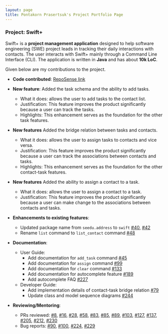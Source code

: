 ```yaml
---
layout: page
title: Pontakorn Prasertsuk's Project Portfolio Page
---
```


### Project: Swift+

Swift+ is a **project management application** designed to help software engineering (SWE) project leads in tracking their daily interactions with contacts. The user interacts with Swift+ mainly through a Command Line Interface (CLI). The application is written in **Java** and has about **10k LoC**.

Given below are my contributions to the project.

- **Code contributed**: [RepoSense link](https://nus-cs2103-ay2223s1.github.io/tp-dashboard/?search=peppapighs&breakdown=true&sort=groupTitle&sortWithin=title&timeframe=commit&mergegroup=&groupSelect=groupByRepos&checkedFileTypes=docs~functional-code~test-code~other)

- **New feature**: Added the task schema and the ability to add tasks.
  - What it does: allows the user to add tasks to the contact list.
  - Justification: This feature improves the product significantly because a user can track the tasks.
  - Highlights: This enhancement serves as the foundation for the other task features.
- **New features** Added the bridge relation between tasks and contacts.
  - What it does: allows the user to assign tasks to contacts and vice versa.
  - Justification: This feature improves the product significantly because a user can track the associations between contacts and tasks.
  - Highlights: This enhancement serves as the foundation for the other contact-task features.
- **New features** Added the ability to assign a contact to a task.
  - What it does: allows the user to assign a contact to a task.
  - Justification: This feature improves the product significantly because a user can make change to the associations between contacts and tasks.
- **Enhancements to existing features**:
  - Updated package name from `seedu.address` to `swift` [#40](https://github.com/AY2223S1-CS2103T-T12-2/tp/pull/40), [#42](https://github.com/AY2223S1-CS2103T-T12-2/tp/pull/42)
  - Rename `list` command to `list_contact` command [#48](https://github.com/AY2223S1-CS2103T-T12-2/tp/pull/48)
- **Documentation**:
  - User Guide:
    - Add documentation for `add_task` command [#45](https://github.com/AY2223S1-CS2103T-T12-2/tp/pull/45)
    - Add documentation for `assign` command [#99](https://github.com/AY2223S1-CS2103T-T12-2/tp/pull/99)
    - Add documentation for `clear` command [#133](https://github.com/AY2223S1-CS2103T-T12-2/tp/pull/133)
    - Add documentation for autocomplete feature [#189](https://github.com/AY2223S1-CS2103T-T12-2/tp/pull/189)
    - Add autocomplete FAQ [#227](https://github.com/AY2223S1-CS2103T-T12-2/tp/pull/227)
  - Developer Guide:
    - Add implementation details of contact-task bridge relation [#79](https://github.com/AY2223S1-CS2103T-T12-2/tp/pull/79)
    - Update class and model sequence diagrams [#244](https://github.com/AY2223S1-CS2103T-T12-2/tp/pull/244)
- **Reviewing/Mentoring**:
  - PRs reviewed: [#8](https://github.com/AY2223S1-CS2103T-T12-2/tp/pull/8), [#16](https://github.com/AY2223S1-CS2103T-T12-2/tp/pull/16), [#28](https://github.com/AY2223S1-CS2103T-T12-2/tp/pull/28), [#58](https://github.com/AY2223S1-CS2103T-T12-2/tp/pull/58), [#83](https://github.com/AY2223S1-CS2103T-T12-2/tp/pull/83), [#85](https://github.com/AY2223S1-CS2103T-T12-2/tp/pull/85), [#89](https://github.com/AY2223S1-CS2103T-T12-2/tp/pull/89), [#103](https://github.com/AY2223S1-CS2103T-T12-2/tp/pull/103), [#127](https://github.com/AY2223S1-CS2103T-T12-2/tp/pull/127), [#137](https://github.com/AY2223S1-CS2103T-T12-2/tp/pull/137), [#205](https://github.com/AY2223S1-CS2103T-T12-2/tp/pull/205), [#212](https://github.com/AY2223S1-CS2103T-T12-2/tp/pull/212), [#230](https://github.com/AY2223S1-CS2103T-T12-2/tp/pull/230)
  - Bug reports: [#90](https://github.com/AY2223S1-CS2103T-T12-2/tp/pull/90), [#100](https://github.com/AY2223S1-CS2103T-T12-2/tp/pull/100), [#224](https://github.com/AY2223S1-CS2103T-T12-2/tp/pull/224), [#229](https://github.com/AY2223S1-CS2103T-T12-2/tp/pull/229)

